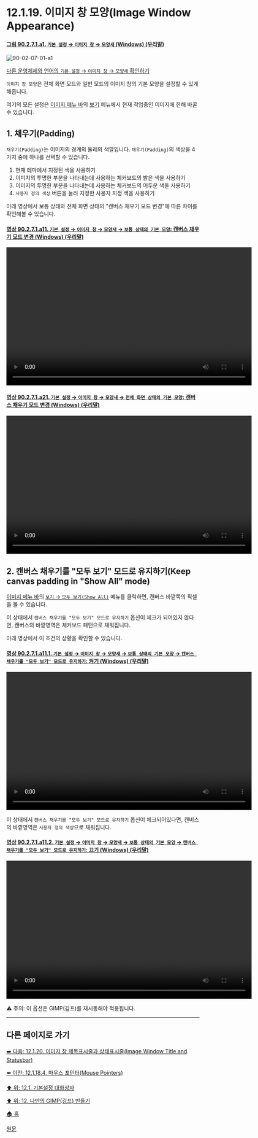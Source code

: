 # 12.1.19. 이미지 창 모양(Image Window Appearance)

<a id="90-02-07-01-a1"></a>

#### [그림 90.2.7.1.a1. `기본 설정` → `이미지 창` → `모양새` (Windows) (우리말)](./90-02-07-01-appearance.md#90-02-07-01-a1)
![90-02-07-01-a1](https://github.com/wonder13662/gimp/assets/15767104/d1a75c59-320f-4835-b679-c037ec4f7425)

[다른 운영체제와 언어의 `기본 설정` → `이미지 창` → `모양새` 확인하기](./90-02-07-01-appearance.md#90-02-07-01-a2)

`이미지 창 모양`은 전체 화면 모드와 일반 모드의 이미지 창의 기본 모양을 설정할 수 있게 해줍니다. 

여기의 모든 설정은 [이미지 메뉴 바](./19-glossaryx-image_menu_bar.md)의 [보기](./16-05-00-the-view-menu.md) 메뉴에서 현재 작업중인 이미지에 한해 바꿀 수 있습니다.

## 1. 채우기(Padding)

`채우기(Padding)`는 이미지의 경계의 둘레의 색깔입니다. `채우기(Padding)`의 색상을 4가지 중에 하나를 선택할 수 있습니다.

1. 현재 테마에서 지정된 색을 사용하기
2. 이미지의 투명한 부분을 나타내는데 사용하는 체커보드의 밝은 색을 사용하기
3. 이미지의 투명한 부분을 나타내는데 사용하는 체커보드의 어두운 색을 사용하기
4. `사용자 정의 색상` 버튼을 눌러 지정한 사용자 지정 색을 사용하기

아래 영상에서 보통 상태와 전체 화면 상태의 "캔버스 채우기 모드 변경"에 따른 차이를 확인해볼 수 있습니다.

<a id="90-02-07-01-a11"></a>

#### [영상 90.2.7.1.a11. `기본 설정` → `이미지 창` → `모양새` → `보통 상태의 기본 모양`: 캔버스 채우기 모드 변경 (Windows) (우리말)](./90-02-07-01-appearance.md#90-02-07-01-a11)
<video controls="controls" width="640" height="360" src="https://github.com/wonder13662/gimp/assets/15767104/0930f086-271a-493c-b199-b9a479676fed"></video>

<a id="90-02-07-01-a21"></a>

#### [영상 90.2.7.1.a21. `기본 설정` → `이미지 창` → `모양새` → `전체 화면 상태의 기본 모양`: 캔버스 채우기 모드 변경 (Windows) (우리말)](./90-02-07-01-appearance.md#90-02-07-01-a21)
<video controls="controls" width="640" height="360" src="https://github.com/wonder13662/gimp/assets/15767104/0e175518-d699-4e51-9241-5d711a51cf24"></video>

## 2. 캔버스 채우기를 "모두 보기" 모드로 유지하기(Keep canvas padding in "Show All" mode)
[이미지 메뉴 바](./19-glossaryx-image_menu_bar.md)의 [`보기` → `모두 보기(Show All)`](./16-05-03-00-show-all.md) 메뉴를 클릭하면, 캔버스 바깥쪽의 픽셀을 볼 수 있습니다. 

이 상태에서 `캔버스 채우기를 "모두 보기" 모드로 유지하기` 옵션이 체크가 되어있지 않다면, 캔버스의 바깥영역은 체커보드 패턴으로 채워집니다. 

아래 영상에서 이 조건의 상황을 확인할 수 있습니다.

<a id="90-02-07-01-a11-01"></a>

#### [영상 90.2.7.1.a11.1. `기본 설정` → `이미지 창` → `모양새` → `보통 상태의 기본 모양` → `캔버스 채우기를 "모두 보기" 모드로 유지하기`: 켜기 (Windows) (우리말)](./90-02-07-01-appearance.md#90-02-07-01-a11-01)
<video controls="controls" width="640" height="360" src="https://github.com/wonder13662/gimp/assets/15767104/7249cf07-8191-4ac2-8786-e8e1f3221c24"></video>


이 상태에서 `캔버스 채우기를 "모두 보기" 모드로 유지하기` 옵션이 체크되어있다면, 캔버스의 바깥영역은 `사용자 정의 색상`으로 채워집니다.

<a id="90-02-07-01-a11-02"></a>

#### [영상 90.2.7.1.a11.2. `기본 설정` → `이미지 창` → `모양새` → `보통 상태의 기본 모양` → `캔버스 채우기를 "모두 보기" 모드로 유지하기`: 끄기 (Windows) (우리말)](./90-02-07-01-appearance.md#90-02-07-01-a11-02)
<video controls="controls" width="640" height="360" src="https://github.com/wonder13662/gimp/assets/15767104/be8a4458-45a4-4f2a-b7fb-7af578d46bda"></video>

⚠️ 주의: 이 옵션은 GIMP(김프)를 재시동해야 적용됩니다.

***

## 다른 페이지로 가기

[➡️ 다음: 12.1.20. 이미지 창 제목표시줄과 상태표시줄(Image Window Title and Statusbar)](./12-01-20-image-window-title-and-statusbar.md)

[⬅️ 이전: 12.1.18.4. 마우스 포인터(Mouse Pointers)](./12-01-18-04-mouse_pointers.md)

[⬆️ 위: 12.1. 기본설정 대화상자](./12-01-00-preference-dialog.md)

[⬆️ 위: 12. 나만의 GIMP(김프) 만들기](./12-00-enrich-my-gimp.md)

[🏠 홈](./00-home.md)

[원문](https://docs.gimp.org/2.10/ko/gimp-pimping.html#gimp-prefs-image-window-appearance)
